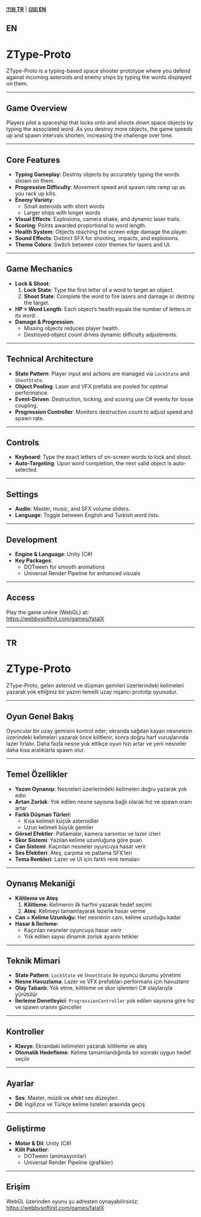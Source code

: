 [**🇹🇷 TR**](#tr) | [**🇺🇸 EN**](#en)

<a id="en"></a>
## EN

# ZType-Proto

ZType-Proto is a typing-based space shooter prototype where you defend against incoming asteroids and enemy ships by typing the words displayed on them.

---

## Game Overview

Players pilot a spaceship that locks onto and shoots down space objects by typing the associated word. As you destroy more objects, the game speeds up and spawn intervals shorten, increasing the challenge over time.

---

## Core Features

- **Typing Gameplay**: Destroy objects by accurately typing the words shown on them.  
- **Progressive Difficulty**: Movement speed and spawn rate ramp up as you rack up kills.  
- **Enemy Variety**:  
  - Small asteroids with short words  
  - Larger ships with longer words  
- **Visual Effects**: Explosions, camera shake, and dynamic laser trails.  
- **Scoring**: Points awarded proportional to word length.  
- **Health System**: Objects reaching the screen edge damage the player.  
- **Sound Effects**: Distinct SFX for shooting, impacts, and explosions.  
- **Theme Colors**: Switch between color themes for lasers and UI.

---

## Game Mechanics

- **Lock & Shoot**:  
  1. **Lock State**: Type the first letter of a word to target an object.  
  2. **Shoot State**: Complete the word to fire lasers and damage or destroy the target.  
- **HP = Word Length**: Each object’s health equals the number of letters in its word.  
- **Damage & Progression**:  
  - Missing objects reduces player health.  
  - Destroyed‐object count drives dynamic difficulty adjustments.

---

## Technical Architecture

- **State Pattern**: Player input and actions are managed via `LockState` and `ShootState`.  
- **Object Pooling**: Laser and VFX prefabs are pooled for optimal performance.  
- **Event-Driven**: Destruction, locking, and scoring use C# events for loose coupling.  
- **Progression Controller**: Monitors destruction count to adjust speed and spawn rate.

---

## Controls

- **Keyboard**: Type the exact letters of on-screen words to lock and shoot.  
- **Auto-Targeting**: Upon word completion, the next valid object is auto-selected.

---

## Settings

- **Audio**: Master, music, and SFX volume sliders.  
- **Language**: Toggle between English and Turkish word lists.  

---

## Development

- **Engine & Language**: Unity (C#)  
- **Key Packages**:  
  - DOTween for smooth animations  
  - Universal Render Pipeline for enhanced visuals  

---

## Access

Play the game online (WebGL) at:  
https://webbysoftinit.com/games/fatalX

---

<a id="tr"></a>
## TR

# ZType-Proto

ZType-Proto, gelen asteroid ve düşman gemileri üzerlerindeki kelimeleri yazarak yok ettiğiniz bir yazım temelli uzay nişancı prototip oyunudur.

---

## Oyun Genel Bakış

Oyuncular bir uzay gemisini kontrol eder; ekranda sağdan kayan nesnelerin üzerindeki kelimeleri yazarak önce kilitlenir, sonra doğru harf vuruşlarında lazer fırlatır. Daha fazla nesne yok ettikçe oyun hızı artar ve yeni nesneler daha kısa aralıklarla spawn olur.

---

## Temel Özellikler

- **Yazım Oynanışı**: Nesneleri üzerlerindeki kelimeleri doğru yazarak yok edin  
- **Artan Zorluk**: Yok edilen nesne sayısına bağlı olarak hız ve spawn oranı artar  
- **Farklı Düşman Türleri**:  
  - Kısa kelimeli küçük asteroidler  
  - Uzun kelimeli büyük gemiler  
- **Görsel Efektler**: Patlamalar, kamera sarsıntısı ve lazer izleri  
- **Skor Sistemi**: Yazılan kelime uzunluğuna göre puan  
- **Can Sistemi**: Kaçırılan nesneler oyuncuya hasar verir  
- **Ses Efektleri**: Ateş, çarpma ve patlama SFX’leri  
- **Tema Renkleri**: Lazer ve UI için farklı renk temaları  

---

## Oynanış Mekaniği

- **Kilitleme ve Ateş**  
  1. **Kilitleme**: Kelimenin ilk harfini yazarak hedef seçimi  
  2. **Ateş**: Kelimeyi tamamlayarak lazerle hasar verme  
- **Can = Kelime Uzunluğu**: Her nesnenin canı, kelime uzunluğu kadar  
- **Hasar & İlerleme**:  
  - Kaçırılan nesneler oyuncuya hasar verir  
  - Yok edilen sayısı dinamik zorluk ayarını tetikler  

---

## Teknik Mimari

- **State Pattern**: `LockState` ve `ShootState` ile oyuncu durumu yönetimi  
- **Nesne Havuzlama**: Lazer ve VFX prefabları performans için havuzlanır  
- **Olay Tabanlı**: Yok etme, kilitleme ve skor işlemleri C# olaylarıyla yürütülür  
- **İlerleme Denetleyici**: `ProgressionController` yok edilen sayısına göre hız ve spawn oranını günceller  

---

## Kontroller

- **Klavye**: Ekrandaki kelimeleri yazarak kilitleme ve ateş  
- **Otomatik Hedefleme**: Kelime tamamlandığında bir sonraki uygun hedef seçilir  

---

## Ayarlar

- **Ses**: Master, müzik ve efekt ses düzeyleri  
- **Dil**: İngilizce ve Türkçe kelime listeleri arasında geçiş  

---

## Geliştirme

- **Motor & Dil**: Unity (C#)  
- **Kilit Paketler**:  
  - DOTween (animasyonlar)  
  - Universal Render Pipeline (grafikler)  

---

## Erişim

WebGL üzerinden oyunu şu adresten oynayabilirsiniz:  
https://webbysoftinit.com/games/fatalX
